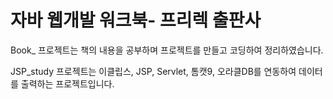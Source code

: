 
<h1>자바 웹개발 워크북- 프리렉 출판사</h1>

Book_ 프로젝트는 책의 내용을 공부하며 프로젝트를 만들고 코딩하여 정리하였습니다.

JSP_study 프로젝트는
이클립스, JSP, Servlet, 톰캣9, 오라클DB를 연동하여 데이터를 출력하는 프로젝트입니다.
